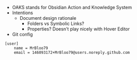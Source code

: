 - OAKS stands for Obsidian Action and Knowledge System
- Intentions
    - Document design rationale
        - Folders vs Symbolic Links?
        - Properties? Doesn't play nicely with Hover Editor
- Git config
```
[user]
	name = MrBloo79
	email = 146093172+MrBloo79@users.noreply.github.com
```

